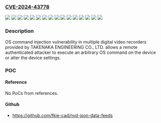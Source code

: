 ### [CVE-2024-43778](https://cve.mitre.org/cgi-bin/cvename.cgi?name=CVE-2024-43778)
![](https://img.shields.io/static/v1?label=Product&message=AHD04T-A&color=blue)
![](https://img.shields.io/static/v1?label=Product&message=AHD08T-A&color=blue)
![](https://img.shields.io/static/v1?label=Product&message=AHD16T-A&color=blue)
![](https://img.shields.io/static/v1?label=Product&message=HDVR-1600&color=blue)
![](https://img.shields.io/static/v1?label=Product&message=HDVR-400&color=blue)
![](https://img.shields.io/static/v1?label=Product&message=HDVR-800&color=blue)
![](https://img.shields.io/static/v1?label=Product&message=NVR04T-A&color=blue)
![](https://img.shields.io/static/v1?label=Product&message=NVR08T-A&color=blue)
![](https://img.shields.io/static/v1?label=Product&message=NVR16T-A&color=blue)
![](https://img.shields.io/static/v1?label=Version&message=%3D%20prior%20to%2046110.1.100869.65%20&color=brighgreen)
![](https://img.shields.io/static/v1?label=Version&message=%3D%20prior%20to%2049310.1.100540.65%20&color=brighgreen)
![](https://img.shields.io/static/v1?label=Version&message=%3D%20prior%20to%2053210.1.900103.65%20&color=brighgreen)
![](https://img.shields.io/static/v1?label=Version&message=%3D%20prior%20to%2053310.1.900111.65%20&color=brighgreen)
![](https://img.shields.io/static/v1?label=Version&message=%3D%20prior%20to%2056x10.1.100540.65%20&color=brighgreen)
![](https://img.shields.io/static/v1?label=Version&message=%3D%20prior%20to%207xx10.1.900055.65%20&color=brighgreen)
![](https://img.shields.io/static/v1?label=Vulnerability&message=OS%20command%20injection&color=brighgreen)

### Description

OS command injection vulnerability in multiple digital video recorders provided by TAKENAKA ENGINEERING CO., LTD. allows a remote authenticated attacker to execute an arbitrary OS command on the device or alter the device settings.

### POC

#### Reference
No PoCs from references.

#### Github
- https://github.com/fkie-cad/nvd-json-data-feeds

